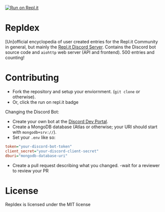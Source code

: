 [![Run on Repl.it](https://repl.it/badge/github/mat-1/ReplDex)](https://repl.it/github/mat-1/ReplDex)

# Repldex
\[Un\]official encyclopedia of user created entries for the Repl.it Community in general, but mainly the [Repl.it Discord Server](https://repl.it/discord). Contains the Discord bot source code and `aiohttp` web server (API and frontend).
500 entries and counting!

# Contributing
- Fork the repository and setup your enviornment. (`git clone` or otherwise).
- Or, click the run on repl.it badge

Changing the Discord Bot:
- Create your own bot at the [Discord Dev Portal](https://discord.com/developers/docs).
- Create a MongoDB database (Atlas or otherwise; your URI should start with `mongodb+srv://`).
- Set your `.env` like so:

```ini
token="your-discord-bot-token"
client_secret="your-discord-client-secret"
dburi="mongodb-database-uri"
```
- Create a pull request describing what you changed.
-wait for a reviewer to review your PR

# License
Repldex is licensed under the MIT license
